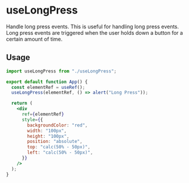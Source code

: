 # useLongPress

Handle long press events. This is useful for handling long press events. Long press events are triggered when the user holds down a button for a certain amount of time.

## Usage

```jsx
import useLongPress from "./useLongPress";

export default function App() {
  const elementRef = useRef();
  useLongPress(elementRef, () => alert("Long Press"));

  return (
    <div
      ref={elementRef}
      style={{
        backgroundColor: "red",
        width: "100px",
        height: "100px",
        position: "absolute",
        top: "calc(50% - 50px)",
        left: "calc(50% - 50px)",
      }}
    />
  );
}
```
